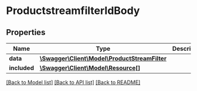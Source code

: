 # ProductstreamfilterIdBody

## Properties
Name | Type | Description | Notes
------------ | ------------- | ------------- | -------------
**data** | [**\Swagger\Client\Model\ProductStreamFilter**](ProductStreamFilter.md) |  | [optional] 
**included** | [**\Swagger\Client\Model\Resource[]**](Resource.md) |  | [optional] 

[[Back to Model list]](../../README.md#documentation-for-models) [[Back to API list]](../../README.md#documentation-for-api-endpoints) [[Back to README]](../../README.md)

